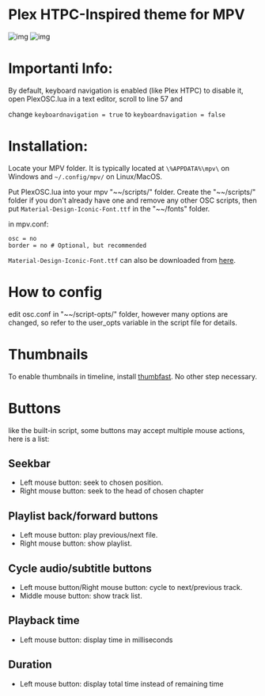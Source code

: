 # Plex HTPC-Inspired theme for MPV

![img](https://i.ibb.co/SXhRPsc/CEm0-Pvyh-o.png)
![img](https://images2.imgbox.com/51/4f/ypptKnKC_o.png)

# Importanti Info:

By default, keyboard navigation is enabled (like Plex HTPC) to disable it, open PlexOSC.lua in a text editor, scroll to line 57 and 

change `keyboardnavigation = true` to `keyboardnavigation = false`


# Installation:

Locate your MPV folder. It is typically located at `\%APPDATA%\mpv\` on Windows and `~/.config/mpv/` on Linux/MacOS. 

Put PlexOSC.lua into your mpv "\~\~/scripts/" folder. Create the "\~\~/scripts/" folder if you don't already have one and remove any other OSC scripts,
then put `Material-Design-Iconic-Font.ttf` in the "\~\~/fonts" folder.

in mpv.conf:

```
osc = no
border = no # Optional, but recommended
```
`Material-Design-Iconic-Font.ttf` can also be downloaded from [here](https://zavoloklom.github.io/material-design-iconic-font/).

# How to config

edit osc.conf in "\~\~/script-opts/" folder, however many options are changed, so refer to the user_opts variable in the script file for details.

# Thumbnails

To enable thumbnails in timeline, install [thumbfast](https://github.com/po5/thumbfast). No other step necessary.

# Buttons

like the built-in script, some buttons may accept multiple mouse actions, here is a list:

## Seekbar
* Left mouse button: seek to chosen position.
* Right mouse button: seek to the head of chosen chapter
## Playlist back/forward buttons
* Left mouse button: play previous/next file.
* Right mouse button: show playlist.
## Cycle audio/subtitle buttons
* Left mouse button/Right mouse button: cycle to next/previous track.
* Middle mouse button: show track list.
## Playback time
* Left mouse button: display time in milliseconds
## Duration
* Left mouse button: display total time instead of remaining time

